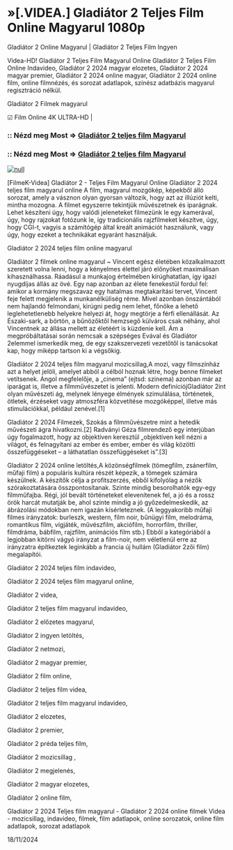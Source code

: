 # »[.VIDEA.] Gladiátor 2 Teljes Film Online Magyarul 1080p

Gladiátor 2 Online Magyarul | Gladiátor 2 Teljes Film Ingyen

Videa-HD! Gladiátor 2 Teljes Film Magyarul Online Gladiátor 2 Teljes Film Online Indavideo, Gladiátor 2 2024 magyar elozetes, Gladiátor 2 2024 magyar premier, Gladiátor 2 2024 online magyar, Gladiátor 2 2024 online film, online filmnézés, és sorozat adatlapok, színész adatbázis magyarul regisztráció nélkül.

Gladiátor 2 Filmek magyarul

☑ Film Online 4K ULTRA-HD |

### :: Nézd meg Most => [Gladiátor 2 teljes film Magyarul](https://t.co/ifKrm574xN)

### :: Nézd meg Most => [Gladiátor 2 teljes film Magyarul](https://t.co/ifKrm574xN)

[![null](https://static.wixstatic.com/media/855a25_043b5abeb4ae4d35ac003198e7fe56ed~mv2.gif)](https://t.co/ifKrm574xN)

[FilmeK-Videa] Gladiátor 2 - Teljes Film Magyarul Online Gladiátor 2 2024 teljes film magyarul online A film, magyarul mozgókép, képekből álló sorozat, amely a vásznon olyan gyorsan változik, hogy azt az illúziót kelti, mintha mozogna. A filmet egyszerre tekintjük művészetnek és iparágnak. Lehet készíteni úgy, hogy valódi jeleneteket filmezünk le egy kamerával, úgy, hogy rajzokat fotózunk le, így tradicionális rajzfilmeket készítve, úgy, hogy CGI-t, vagyis a számítógép által kreált animációt használunk, vagy úgy, hogy ezeket a technikákat egyaránt használjuk.

Gladiátor 2 2024 teljes film online magyarul

Gladiátor 2 filmek online magyarul ~ Vincent egész életében közalkalmazott szeretett volna lenni, hogy a kényelmes élettel járó előnyöket maximálisan kihasználhassa. Ráadásul a munkajog értelmében kirúghatatlan, így igazi nyugdíjas állás az övé. Egy nap azonban az élete fenekestül fordul fel: amikor a kormány megszavaz egy hatalmas megtakarítási tervet, Vincent feje felett megjelenik a munkanélküliség réme. Mivel azonban önszántából nem hajlandó felmondani, kirúgni pedig nem lehet, főnöke a lehető leglehetetlenebb helyekre helyezi át, hogy megtörje a férfi ellenállását. Az Északi-sark, a börtön, a bűnözőktől hemzsegő külváros csak néhány, ahol Vincentnek az állása mellett az életéért is küzdenie kell. Ám a megpróbáltatásai során nemcsak a szépséges Evával és Gladiátor 2elemmel ismerkedik meg, de egy szakszervezeti vezetőtől is tanácsokat kap, hogy miképp tartson ki a végsőkig.

Gladiátor 2 2024 teljes film magyarul mozicsillag,A mozi, vagy filmszínház azt a helyet jelöli, amelyet abból a célból hoznak létre, hogy benne filmeket vetítsenek. Angol megfelelője, a „cinema” (ejtsd: szinema) azonban már az iparágat is, illetve a filmművészetet is jelenti. Modern definíciójGladiátor 2int olyan művészeti ág, melynek lényege élmények szimulálása, történetek, ötletek, érzéseket vagy atmoszféra közvetítése mozgóképpel, illetve más stimulációkkal, például zenével.[1]

Gladiátor 2 2024 Filmezek, Szokás a filmművészetre mint a hetedik művészeti ágra hivatkozni.[2] Radványi Géza filmrendező egy interjúban úgy fogalmazott, hogy az objektíven keresztül „objektíven kell nézni a világot, és felnagyítani az ember és ember, ember és világ közötti összefüggéseket – a láthatatlan összefüggéseket is”.[3]

Gladiátor 2 2024 online letöltés,A közönségfilmek (tömegfilm, zsánerfilm, műfaji film) a populáris kultúra részét képezik, a tömegek számára készülnek. A készítők célja a profitszerzés, ebből kifolyólag a nézők szórakoztatására összpontosítanak. Szinte mindig besorolhatók egy-egy filmműfajba. Régi, jól bevált történeteket elevenítenek fel, a jó és a rossz örök harcát mutatják be, ahol szinte mindig a jó győzedelmeskedik, az ábrázolási módokban nem igazán kísérleteznek. (A leggyakoribb műfaji filmes irányzatok: burleszk, western, film noir, bűnügyi film, melodráma, romantikus film, vígjáték, művészfilm, akciófilm, horrorfilm, thriller, filmdráma, bábfilm, rajzfilm, animációs film stb.) Ebből a kategóriából a legjobban kitörni vágyó irányzat a film-noir, nem véletlenül erre az irányzatra építkeztek leginkább a francia új hullám (Gladiátor 2zői film) megalapítói.

Gladiátor 2 2024 teljes film indavideo,

Gladiátor 2 2024 teljes film magyarul online,

Gladiátor 2 videa,

Gladiátor 2 teljes film magyarul indavideo,

Gladiátor 2 előzetes magyarul,

Gladiátor 2 ingyen letöltés,

Gladiátor 2 netmozi,

Gladiátor 2 magyar premier,

Gladiátor 2 film online,

Gladiátor 2 teljes film videa,

Gladiátor 2 teljes film magyarul indavideo,

Gladiátor 2 elozetes,

Gladiátor 2 premier,

Gladiátor 2 préda teljes film,

Gladiátor 2 mozicsillag ,

Gladiátor 2 megjelenés,

Gladiátor 2 magyar elozetes,

Gladiátor 2 online film,

Gladiátor 2 2024 Teljes film magyarul - Gladiátor 2 2024 online filmek Videa - mozicsillag, indavideo, filmek, film adatlapok, online sorozatok, online film adatlapok, sorozat adatlapok

18/11/2024

